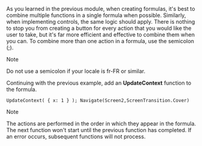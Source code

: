 As you learned in the previous module, when creating formulas, it's best
to combine multiple functions in a single formula when possible. 
Similarly, when implementing controls, the same logic should apply. There is
nothing to stop you from creating a button for every action that you would
like the user to take, but it's far more efficient and effective to
combine them when you can. To combine more than one action in a formula,
use the semicolon (;). 
> [!NOTE]
> Do not use a semicolon if your locale is fr-FR or similar. 

Continuing with the previous example, add an **UpdateContext** function to
the formula.

```
UpdateContext( { x: 1 } ); Navigate(Screen2,ScreenTransition.Cover)
```

> [!NOTE]
> The actions are performed in the order in which they appear
> in the formula. The next function won't start until the previous
> function has completed. If an error occurs, subsequent functions will
> not process. 
